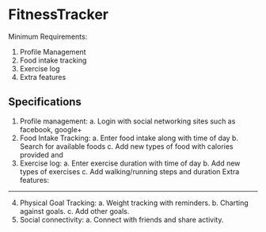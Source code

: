 FitnessTracker
==============

Minimum Requirements:
1) Profile Management
2) Food intake tracking
3) Exercise log
4) Extra features

Specifications
---------------
1.	Profile management:
  a.	Login with social networking sites such as facebook, google+
2.	Food Intake Tracking:
  a.	Enter food intake along with time of day
  b.	Search for available foods
  c.	Add new types of food with calories provided and 
3.	Exercise log:
  a.	Enter exercise duration with time of day
  b.	Add new types of exercises
  c.	Add walking/running steps and duration
Extra features:
---------------
4.	Physical Goal Tracking: 
  a.	Weight tracking with reminders.
  b.	Charting against goals.
  c.	Add other goals.
5.	Social connectivity:
  a.	Connect with friends and share activity.








